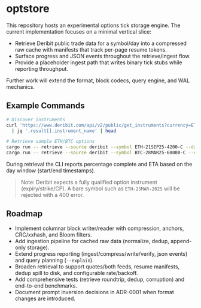 # optstore

This repository hosts an experimental options tick storage engine. The current implementation focuses on a minimal vertical slice:

- Retrieve Deribit public trade data for a symbol/day into a compressed raw cache with manifests that track per-page resume tokens.
- Surface progress and JSON events throughout the retrieve/ingest flow.
- Provide a placeholder ingest path that writes binary tick stubs while reporting throughput.

Further work will extend the format, block codecs, query engine, and WAL mechanics.

## Example Commands

```bash
# Discover instruments
curl 'https://www.deribit.com/api/v2/public/get_instruments?currency=ETH&kind=option&expired=true' \
  | jq '.result[].instrument_name' | head

# Retrieve sample ETH/BTC options
cargo run -- retrieve --source deribit --symbol ETH-21SEP25-4200-C --day 2025-09-21 --out raw_cache/
cargo run -- retrieve --source deribit --symbol BTC-28MAR25-60000-C --day 2025-03-28 --out raw_cache/
```


During retrieval the CLI reports percentage complete and ETA based on the day window (start/end timestamps).

> Note: Deribit expects a fully qualified option instrument (expiry/strike/CP). A bare symbol such as `ETH-25MAR-2025` will be rejected with a 400 error.

## Roadmap

- Implement columnar block writer/reader with compression, anchors, CRC/xxhash, and Bloom filters.
- Add ingestion pipeline for cached raw data (normalize, dedup, append-only storage).
- Extend progress reporting (ingest/compress/write/verify, json events) and query planning (`--explain`).
- Broaden retrieval to support quotes/both feeds, resume manifests, dedup spill to disk, and configurable rate/backoff.
- Add comprehensive tests (retrieve roundtrip, dedup, corruption) and end-to-end benchmarks.
- Document prompt inversion decisions in ADR-0001 when format changes are introduced.
